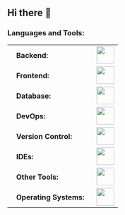 ## Hi there 👋

<!--
**daniels-py/daniels-py** is a ✨ _special_ ✨ repository because its `README.md` (this file) appears on your GitHub profile.

Here are some ideas to get you started:

- 🔭 I’m currently working on ...
- 🌱 I’m currently learning ...
- 👯 I’m looking to collaborate on ...
- 🤔 I’m looking for help with ...
- 💬 Ask me about ...
- 📫 How to reach me: ...
- 😄 Pronouns: ...
- ⚡ Fun fact: ...
-->


<h3 align="left">Languages and Tools:</h3>
<table>
    <tr>
        <td style="font-weight: bold; padding: 10px 20px; vertical-align: middle;">Backend:</td>
        <td><img height="40" src="https://skillicons.dev/icons?i=python,php,java,nodejs,django,fastapi,spring"/></td>
    </tr>
    <tr>
        <td style="font-weight: bold; padding: 10px 20px; vertical-align: middle;">Frontend:</td>
        <td><img height="40" src="https://skillicons.dev/icons?i=html,css,js,bootstrap,react,vue,dart,flutter"/></td>
    </tr>
    <tr>
        <td style="font-weight: bold; padding: 10px 20px; vertical-align: middle;">Database:</td>
        <td><img height="40" src="https://skillicons.dev/icons?i=mysql,postgresql,mongodb"/></td>
    </tr>
    <tr>
        <td style="font-weight: bold; padding: 10px 20px; vertical-align: middle;">DevOps:</td>
        <td><img height="40" src="https://skillicons.dev/icons?i=docker"/></td>
    </tr>
    <tr>
        <td style="font-weight: bold; padding: 10px 20px; vertical-align: middle;">Version Control:</td>
        <td><img height="40" src="https://skillicons.dev/icons?i=git,github"/></td>
    </tr>
    <tr>
        <td style="font-weight: bold; padding: 10px 20px; vertical-align: middle;">IDEs:</td>
        <td><img height="40" src="https://skillicons.dev/icons?i=vscode,intellij,idea"/></td>
    </tr>
    <tr>
        <td style="font-weight: bold; padding: 10px 20px; vertical-align: middle;">Other Tools:</td>
        <td><img height="40" src="https://skillicons.dev/icons?i=postman,bash"/></td>
    </tr>
    <tr>
        <td style="font-weight: bold; padding: 10px 20px; vertical-align: middle;">Operating Systems:</td>
        <td><img height="40" src="https://skillicons.dev/icons?i=windows,ubuntu,macos"/></td>
    </tr>
</table>

